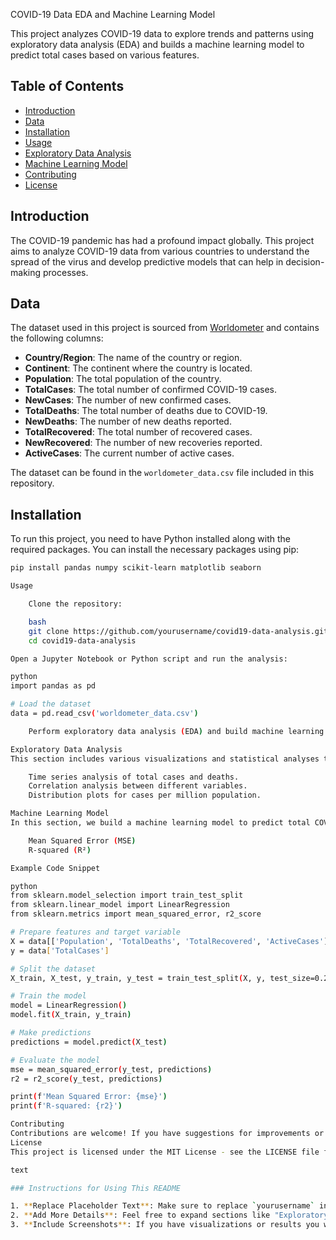 COVID-19 Data EDA and Machine Learning Model

This project analyzes COVID-19 data to explore trends and patterns using exploratory data analysis (EDA) and builds a machine learning model to predict total cases based on various features.

## Table of Contents

- [Introduction](#introduction)
- [Data](#data)
- [Installation](#installation)
- [Usage](#usage)
- [Exploratory Data Analysis](#exploratory-data-analysis)
- [Machine Learning Model](#machine-learning-model)
- [Contributing](#contributing)
- [License](#license)

## Introduction

The COVID-19 pandemic has had a profound impact globally. This project aims to analyze COVID-19 data from various countries to understand the spread of the virus and develop predictive models that can help in decision-making processes.

## Data

The dataset used in this project is sourced from [Worldometer](https://www.worldometers.info/coronavirus/) and contains the following columns:

- **Country/Region**: The name of the country or region.
- **Continent**: The continent where the country is located.
- **Population**: The total population of the country.
- **TotalCases**: The total number of confirmed COVID-19 cases.
- **NewCases**: The number of new confirmed cases.
- **TotalDeaths**: The total number of deaths due to COVID-19.
- **NewDeaths**: The number of new deaths reported.
- **TotalRecovered**: The total number of recovered cases.
- **NewRecovered**: The number of new recoveries reported.
- **ActiveCases**: The current number of active cases.
  
The dataset can be found in the `worldometer_data.csv` file included in this repository.

## Installation

To run this project, you need to have Python installed along with the required packages. You can install the necessary packages using pip:

```bash
pip install pandas numpy scikit-learn matplotlib seaborn

Usage

    Clone the repository:

    bash
    git clone https://github.com/yourusername/covid19-data-analysis.git
    cd covid19-data-analysis

Open a Jupyter Notebook or Python script and run the analysis:

python
import pandas as pd

# Load the dataset
data = pd.read_csv('worldometer_data.csv')

    Perform exploratory data analysis (EDA) and build machine learning models as outlined in the notebooks.

Exploratory Data Analysis
This section includes various visualizations and statistical analyses to understand trends in COVID-19 data, such as:

    Time series analysis of total cases and deaths.
    Correlation analysis between different variables.
    Distribution plots for cases per million population.

Machine Learning Model
In this section, we build a machine learning model to predict total COVID-19 cases based on selected features such as population, total deaths, and total recovered. The model evaluation metrics used include:

    Mean Squared Error (MSE)
    R-squared (R²)

Example Code Snippet

python
from sklearn.model_selection import train_test_split
from sklearn.linear_model import LinearRegression
from sklearn.metrics import mean_squared_error, r2_score

# Prepare features and target variable
X = data[['Population', 'TotalDeaths', 'TotalRecovered', 'ActiveCases']]
y = data['TotalCases']

# Split the dataset
X_train, X_test, y_train, y_test = train_test_split(X, y, test_size=0.2, random_state=42)

# Train the model
model = LinearRegression()
model.fit(X_train, y_train)

# Make predictions
predictions = model.predict(X_test)

# Evaluate the model
mse = mean_squared_error(y_test, predictions)
r2 = r2_score(y_test, predictions)

print(f'Mean Squared Error: {mse}')
print(f'R-squared: {r2}')

Contributing
Contributions are welcome! If you have suggestions for improvements or features, please open an issue or submit a pull request.
License
This project is licensed under the MIT License - see the LICENSE file for details.

text

### Instructions for Using This README

1. **Replace Placeholder Text**: Make sure to replace `yourusername` in the Git clone command with your actual GitHub username.
2. **Add More Details**: Feel free to expand sections like "Exploratory Data Analysis" or "Machine Learning Model" with more specific details about your findings or methodologies used in your analysis.
3. **Include Screenshots**: If you have visualizations or results you want to showcase, consider adding images to your README by uploading them to your repository and linking them appropriately.


